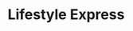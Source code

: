 ---
title: "Lifestyle Express"
url: /grimsby/lifestyle-express-weelsby-street/
shop: convenience
---